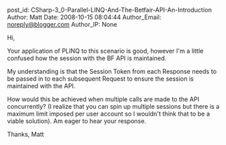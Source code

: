 post_id: CSharp-3_0-Parallel-LINQ-And-The-Betfair-API-An-Introduction
Author: Matt
Date: 2008-10-15 08:04:44
Author_Email: noreply@blogger.com
Author_IP: None

Hi,

Your application of PLINQ to this scenario is good, however I&#39;m a little confused how the session with the BF API is maintained.

My understanding is that the Session Token from each Response needs to be passed in to each subsequent Request to ensure the session is maintained with the API.

How would this be achieved when multiple calls are made to the API concurrently? (I realize that you can spin up multiple sessions but there is a maximum limit imposed per user account so I wouldn&#39;t think that to be a viable solution). Am eager to hear your response.

Thanks,
Matt
